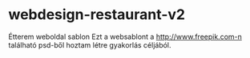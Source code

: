 # webdesign-restaurant-v2
Étterem weboldal sablon
Ezt a websablont a http://www.freepik.com-n található psd-ből hoztam létre gyakorlás céljából.

